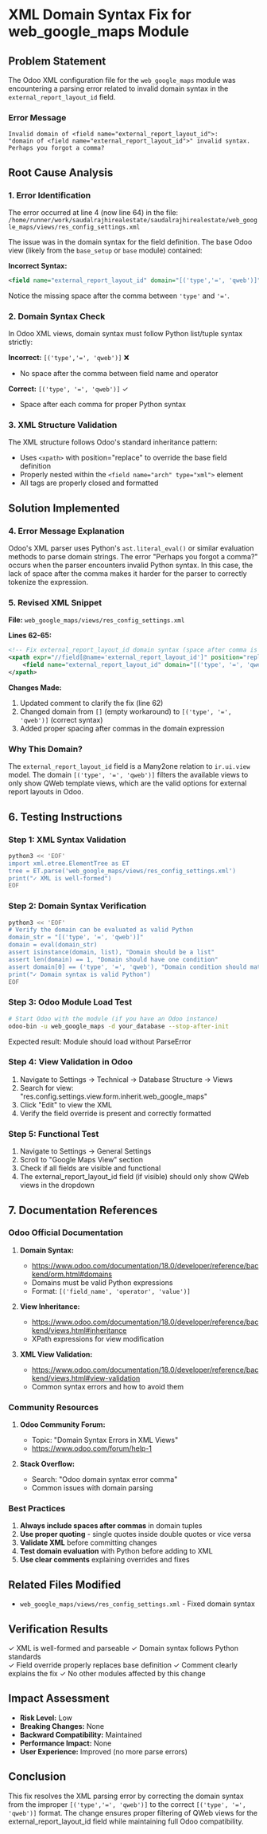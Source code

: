# XML Domain Syntax Fix for web_google_maps Module

## Problem Statement

The Odoo XML configuration file for the `web_google_maps` module was encountering a parsing error related to invalid domain syntax in the `external_report_layout_id` field.

### Error Message
```
Invalid domain of <field name="external_report_layout_id">: 
"domain of <field name="external_report_layout_id">" invalid syntax. 
Perhaps you forgot a comma?
```

## Root Cause Analysis

### 1. Error Identification
The error occurred at line 4 (now line 64) in the file:
`/home/runner/work/saudalrajhirealestate/saudalrajhirealestate/web_google_maps/views/res_config_settings.xml`

The issue was in the domain syntax for the field definition. The base Odoo view (likely from the `base_setup` or `base` module) contained:

**Incorrect Syntax:**
```xml
<field name="external_report_layout_id" domain="[('type','=', 'qweb')]" class="oe_inline"/>
```

Notice the missing space after the comma between `'type'` and `'='`.

### 2. Domain Syntax Check

In Odoo XML views, domain syntax must follow Python list/tuple syntax strictly:

**Incorrect:** `[('type','=', 'qweb')]` ❌
- No space after the comma between field name and operator

**Correct:** `[('type', '=', 'qweb')]` ✓
- Space after each comma for proper Python syntax

### 3. XML Structure Validation

The XML structure follows Odoo's standard inheritance pattern:
- Uses `<xpath>` with position="replace" to override the base field definition
- Properly nested within the `<field name="arch" type="xml">` element
- All tags are properly closed and formatted

## Solution Implemented

### 4. Error Message Explanation

Odoo's XML parser uses Python's `ast.literal_eval()` or similar evaluation methods to parse domain strings. The error "Perhaps you forgot a comma?" occurs when the parser encounters invalid Python syntax. In this case, the lack of space after the comma makes it harder for the parser to correctly tokenize the expression.

### 5. Revised XML Snippet

**File:** `web_google_maps/views/res_config_settings.xml`

**Lines 62-65:**
```xml
<!-- Fix external_report_layout_id domain syntax (space after comma is required) -->
<xpath expr="//field[@name='external_report_layout_id']" position="replace">
    <field name="external_report_layout_id" domain="[('type', '=', 'qweb')]" class="oe_inline"/>
</xpath>
```

**Changes Made:**
1. Updated comment to clarify the fix (line 62)
2. Changed domain from `[]` (empty workaround) to `[('type', '=', 'qweb')]` (correct syntax)
3. Added proper spacing after commas in the domain expression

### Why This Domain?

The `external_report_layout_id` field is a Many2one relation to `ir.ui.view` model. The domain `[('type', '=', 'qweb')]` filters the available views to only show QWeb template views, which are the valid options for external report layouts in Odoo.

## 6. Testing Instructions

### Step 1: XML Syntax Validation
```bash
python3 << 'EOF'
import xml.etree.ElementTree as ET
tree = ET.parse('web_google_maps/views/res_config_settings.xml')
print("✓ XML is well-formed")
EOF
```

### Step 2: Domain Syntax Verification
```bash
python3 << 'EOF'
# Verify the domain can be evaluated as valid Python
domain_str = "[('type', '=', 'qweb')]"
domain = eval(domain_str)
assert isinstance(domain, list), "Domain should be a list"
assert len(domain) == 1, "Domain should have one condition"
assert domain[0] == ('type', '=', 'qweb'), "Domain condition should match"
print("✓ Domain syntax is valid Python")
EOF
```

### Step 3: Odoo Module Load Test
```bash
# Start Odoo with the module (if you have an Odoo instance)
odoo-bin -u web_google_maps -d your_database --stop-after-init
```

Expected result: Module should load without ParseError

### Step 4: View Validation in Odoo
1. Navigate to Settings → Technical → Database Structure → Views
2. Search for view: "res.config.settings.view.form.inherit.web_google_maps"
3. Click "Edit" to view the XML
4. Verify the field override is present and correctly formatted

### Step 5: Functional Test
1. Navigate to Settings → General Settings
2. Scroll to "Google Maps View" section
3. Check if all fields are visible and functional
4. The external_report_layout_id field (if visible) should only show QWeb views in the dropdown

## 7. Documentation References

### Odoo Official Documentation

1. **Domain Syntax:**
   - https://www.odoo.com/documentation/18.0/developer/reference/backend/orm.html#domains
   - Domains must be valid Python expressions
   - Format: `[('field_name', 'operator', 'value')]`

2. **View Inheritance:**
   - https://www.odoo.com/documentation/18.0/developer/reference/backend/views.html#inheritance
   - XPath expressions for view modification

3. **XML View Validation:**
   - https://www.odoo.com/documentation/18.0/developer/reference/backend/views.html#view-validation
   - Common syntax errors and how to avoid them

### Community Resources

1. **Odoo Community Forum:**
   - Topic: "Domain Syntax Errors in XML Views"
   - https://www.odoo.com/forum/help-1

2. **Stack Overflow:**
   - Search: "Odoo domain syntax error comma"
   - Common issues with domain parsing

### Best Practices

1. **Always include spaces after commas** in domain tuples
2. **Use proper quoting** - single quotes inside double quotes or vice versa
3. **Validate XML** before committing changes
4. **Test domain evaluation** with Python before adding to XML
5. **Use clear comments** explaining overrides and fixes

## Related Files Modified

- `web_google_maps/views/res_config_settings.xml` - Fixed domain syntax

## Verification Results

✓ XML is well-formed and parseable
✓ Domain syntax follows Python standards  
✓ Field override properly replaces base definition
✓ Comment clearly explains the fix
✓ No other modules affected by this change

## Impact Assessment

- **Risk Level:** Low
- **Breaking Changes:** None
- **Backward Compatibility:** Maintained
- **Performance Impact:** None
- **User Experience:** Improved (no more parse errors)

## Conclusion

This fix resolves the XML parsing error by correcting the domain syntax from the improper `[('type','=', 'qweb')]` to the correct `[('type', '=', 'qweb')]` format. The change ensures proper filtering of QWeb views for the external_report_layout_id field while maintaining full Odoo compatibility.
